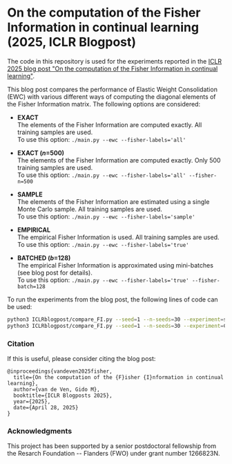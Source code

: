 # On the computation of the Fisher Information in continual learning (2025, ICLR Blogpost)

The code in this repository is used for the experiments reported in the
[ICLR 2025 blog post "On the computation of the Fisher Information in continual learning"](https://arxiv.org/abs/2502.11756).

This blog post compares the performance of Elastic Weight Consolidation (EWC) with various different ways of computing the diagonal elements of the Fisher Information matrix.
The following options are considered:
- **EXACT**  
The elements of the Fisher Information are computed exactly. All training samples are used.  
To use this option: `./main.py --ewc --fisher-labels='all'`

- **EXACT ($n$=500)**  
The elements of the Fisher Information are computed exactly. Only 500 training samples are used.  
To use this option: `./main.py --ewc --fisher-labels='all' --fisher-n=500`

- **SAMPLE**  
The elements of the Fisher Information are estimated using a single Monte Carlo sample. All training samples are used.  
To use this option: `./main.py --ewc --fisher-labels='sample'`

- **EMPIRICAL**  
The empirical Fisher Information is used. All training samples are used.  
To use this option: `./main.py --ewc --fisher-labels='true'`

- **BATCHED ($b$=128)**  
The empirical Fisher Information is approximated using mini-batches (see blog post for details).  
To use this option: `./main.py --ewc --fisher-labels='true' --fisher-batch=128`


To run the experiments from the blog post, the following lines of code can be used:

```bash
python3 ICLRblogpost/compare_FI.py --seed=1 --n-seeds=30 --experiment=splitMNIST --scenario=task
python3 ICLRblogpost/compare_FI.py --seed=1 --n-seeds=30 --experiment=CIFAR10 --scenario=task --reducedResNet --iters=2000 --lr=0.001
```


### Citation
If this is useful, please consider citing the blog post:
```
@inproceedings{vandeven2025fisher,
  title={On the computation of the {F}isher {I}nformation in continual learning},
  author={van de Ven, Gido M},
  booktitle={ICLR Blogposts 2025},
  year={2025},
  date={April 28, 2025}
}
```


### Acknowledgments
This project has been supported by a senior postdoctoral fellowship from the
Resarch Foundation -- Flanders (FWO) under grant number 1266823N.